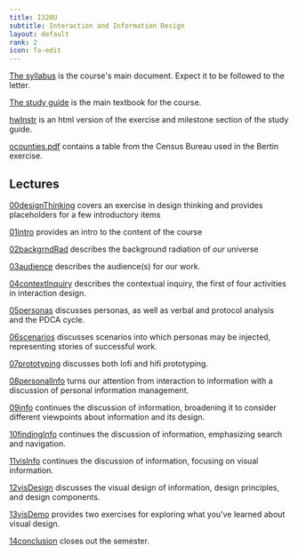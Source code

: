 ```yaml
---
title: I320U
subtitle: Interaction and Information Design
layout: default
rank: 2
icon: fa-edit
---
```



[The syllabus](/infointeractdsgn/syllabus.html) is the course's main document. Expect it to be followed to the letter.

[The study guide](/infointeractdsgn/studyGuide.pdf) is the main textbook for the course.

[hwInstr](/infointeractdsgn/hwInstr.html) is an html version of the exercise and milestone section of the study guide.

[ocounties.pdf](/infointeractdsgn/ocounties.pdf) contains a table from the Census Bureau used in the Bertin exercise.

## Lectures

[00designThinking](/infointeractdsgn/00designThinking/index.html) covers an exercise in design thinking and provides placeholders for a few introductory items

[01intro](/infointeractdsgn/01intro/index.html) provides an intro to the content of the course

[02backgrndRad](/infointeractdsgn/02backgrndRad/index.html) describes the background radiation of *our* universe

[03audience](/infointeractdsgn/03audience/index.html) describes the audience(s) for our work.

[04contextInquiry](/infointeractdsgn/04contextInquiry/index.html) describes the contextual inquiry, the first of four activities in interaction design.

[05personas](/infointeractdsgn/05personas/index.html) discusses personas, as well as verbal and protocol analysis and the PDCA cycle.

[06scenarios](/infointeractdsgn/06scenarios/index.html) discusses scenarios into which personas may be injected, representing stories of successful work.

[07prototyping](/infointeractdsgn/07prototyping/index.html) discusses both lofi and hifi prototyping.

[08personalInfo](/infointeractdsgn/08personalInfo/index.html) turns our attention from interaction to information with a discussion of personal information management.

[09info](/infointeractdsgn/09info/index.html) continues the discussion of information, broadening it to consider different viewpoints about information and its design.

[10findingInfo](/infointeractdsgn/10findingInfo/index.html) continues the discussion of information, emphasizing search and navigation.

[11visInfo](/infointeractdsgn/11visInfo/index.html) continues the discussion of information, focusing on visual information.

[12visDesign](/infointeractdsgn/12visDesign/index.html) discusses the visual design of information, design principles, and design components.

[13visDemo](/infointeractdsgn/13visDemo/index.html) provides two exercises for exploring what you've learned about visual design.

[14conclusion](/infointeractdsgn/14conclusion/index.html) closes out the semester.

